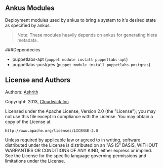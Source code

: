 Ankus Modules
-------------

Deployment modules used by ankus to bring a system to it's desired state as
specified by ankus.

> Note: These modules heavily depends on ankus for generating hiera metadata.

###Dependecies

* puppetlabs-apt (`puppet module install puppetlabs-apt`)
* puppetlabs-postgres (`puppet module install puppetlabs-postgres`)

License and Authors
-------------------

Authors: [Ashrith](http://github.com/ashrithr)

Copyright: 2013, [Cloudwick Inc](http://www.cloudwick.com)

Licensed under the Apache License, Version 2.0 (the "License"); you may not use
this file except in compliance with the License. You may obtain a copy of the
License at

```
http://www.apache.org/licenses/LICENSE-2.0
```

Unless required by applicable law or agreed to in writing, software distributed
under the License is distributed on an "AS IS" BASIS, WITHOUT WARRANTIES OR
CONDITIONS OF ANY KIND, either express or implied. See the License for the
specific language governing permissions and limitations under the License.

